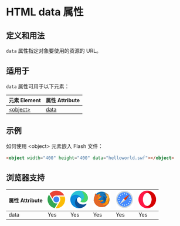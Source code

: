 HTML data 属性
===

## 定义和用法

`data` 属性指定对象要使用的资源的 URL。

## 适用于

`data` 属性可用于以下元素：

| 元素 Element | 属性 Attribute |
| ----- | ----- |
| [\<object>](../tags/object.md) | [data](../tags/object_data.md) |
<!--rehype:style=width: 100%; display: inline-table;-->

## 示例

如何使用 \<object> 元素嵌入 Flash 文件：

```html
<object width="400" height="400" data="helloworld.swf"></object>
```

## 浏览器支持

| 属性 Attribute | ![chrome][1] | ![edge][2] | ![firefox][3] | ![safari][4] | ![opera][5] |
| ------- | --- | --- | --- | --- | --- |
| data      | Yes | Yes | Yes | Yes | Yes |
<!--rehype:style=width: 100%; display: inline-table;-->

[1]: ../assets/chrome.svg
[2]: ../assets/edge.svg
[3]: ../assets/firefox.svg
[4]: ../assets/safari.svg
[5]: ../assets/opera.svg